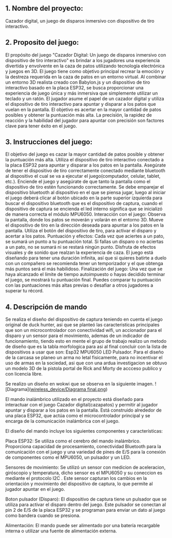 ## 1. Nombre del proyecto:
Cazador digital, un juego de disparos inmersivo con dispositivo de tiro interactivo.

## 2. Proposito del juego:
El propósito del juego "Cazador Digital: Un juego de disparos inmersivo con dispositivo de tiro interactivo" es brindar a los jugadores una experiencia divertida y envolvente en la caza de patos utilizando tecnología electrónica y juegos en 3D.
El juego tiene como objetivo principal recrear la emoción y la destreza requerida en la caza de patos en un entorno virtual. Al combinar un entorno 3D realista creado con Babylon.js y un dispositivo de tiro interactivo basado en la placa ESP32, se busca proporcionar una experiencia de juego única y más inmersiva que simplemente utilizar un teclado y un ratón.
El jugador asume el papel de un cazador digital y utiliza el dispositivo de tiro interactivo para apuntar y disparar a los patos que vuelan en la pantalla. El objetivo es acertar en la mayor cantidad de patos posibles y obtener la puntuación más alta. La precisión, la rapidez de reacción y la habilidad del jugador para apuntar con precisión son factores clave para tener éxito en el juego.

## 3. Instrucciones del juego:
El objetivo del juego es cazar la mayor cantidad de patos posible y obtener la puntuación más alta.
Utiliza el dispositivo de tiro interactivo conectado a la placa ESP32 para apuntar y disparar a los patos en la pantalla.
Asegúrate de tener el dispositivo de tiro correctamente conectado mediante bluetooth al dispositivo el cual se va a ejecutar el juego(computador, celular, tablet, etc.).
Enciende el juego y asegúrate de que tanto la pantalla como el dispositivo de tiro estén funcionando correctamente.
Se debe emparejar el dispositivo bluetooth al dispositivo en el que se piensa jugar, luego al iniciar el juego deberá clicar al botón ubicado en la parte superior izquierda para buscar el dispositivo bluetooth que es el dispositivo de captura, cuando el dispositivo de captura se encienda el led interno significa que se inicializó de manera correcta el módulo MPU6050.
Interacción con el juego:
Observa la pantalla, donde los patos se moverán y volarán en el entorno 3D.
Mueve el dispositivo de tiro en la dirección deseada para apuntar a los patos en la pantalla.
Utiliza el botón del dispositivo de tiro, para activar el disparo y acertar a los patos.
Puntuación y efectos:
Cada vez que aciertes a un pato, se sumará un punto a tu puntuación total.
Si fallas un disparo o no aciertas a un pato, no se sumará ni se restará ningún punto.
Disfruta de efectos visuales y de sonido que realzan la experiencia de caza.
El juego está diseñando para tener una duración infinita, así que si quieres batirte a duelo con un compañero se recomienda tener un temporizador y el que obtenga más puntos será el más habilidoso.
Finalización del juego:
Una vez que se haya alcanzado el límite de tiempo autoimpuesto o hayas decidido terminar el juego, se mostrará tu puntuación final.
Puedes comparar tu puntuación con las puntuaciones más altas previas o desafiar a otros jugadores a superar tu récord.

## 4. Descripción de mando
Se realiza el diseño del dispositivo de captura teniendo en cuenta el juego original de duck hunter, asi que se planteó las caracteristicas principales que son un microcontrolador con conectividad wifi, un accionador para el disparo y un sensor para el movimiento, ademas de un indicador de funcionamiento, tiendo esto en mente el grupo de trabajo realizo un metodo de diseño que es la tabla morfologica para asi al final concluir con la lista de dispositivos a usar que son:
Esp32
MPU6050 
LED
Pulsador.
Para el diseño de la carcasa se planeo un arma no letal fisicamente, para no incentivar el uso de armas en la sociedad, asi que con una ardua investigacion se obtuvo un modelo 3D de la pistola portal de Rick and Morty de accceso publico y con licencia libre.

Se realizo un diseño en wokwi que se observa en la siguiente imagen.
![Diagrama]([wireless_device/Diagrama final.png](https://github.com/spardoocampo/Proyecto_cazador_Digital-Un_juego_de_disparos_inmersivo_con_dispositivo_de_tiro_interactivo/blob/a23afaf25911fb1466389772fc16c3bf43451953/wireless_device/Diagrama%20final.png))


El mando inalámbrico utilizado en el proyecto está diseñado para interactuar con el juego Cazador digital(cazapatos) y permitir al jugador apuntar y disparar a los patos en la pantalla. Está construido alrededor de una placa ESP32, que actúa como el microcontrolador principal y se encarga de la comunicación inalámbrica con el juego.

El diseño del mando incluye los siguientes componentes y características:

Placa ESP32: Se utiliza como el cerebro del mando inalámbrico. Proporciona capacidad de procesamiento, conectividad Bluetooth para la comunicación con el juego y una variedad de pines de E/S para la conexión de componentes como el MPU6050, un pulsador y un LED.

Sensores de movimiento: Se utilizó un sensor con medicion de aceleracion, giróscopio y temperatura, dicho sensor es el MPU6050 y su coneccion es mediante el protocolo I2C . Este sensor capturan los cambios en la orientación y movimiento del dispositivo de captura, lo que permite al jugador apuntar en el juego.

Boton pulsador (Disparo): El dispositivo de captura tiene un pulsador que se utiliza para activar el disparo dentro del juego. Este pulsador se conectan al pin 2 de E/S de la placa ESP32 y se programan para enviar un dato al juego como bandera cuando se presiona.

Alimentación: El mando puede ser alimentado por una batería recargable interna o utilizar una fuente de alimentación externa.
